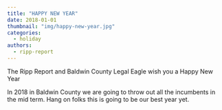 ```yaml
---
title: "HAPPY NEW YEAR"
date: 2018-01-01
thumbnail: "img/happy-new-year.jpg"
categories:
  - holiday
authors: 
  - ripp-report
---
```


The Ripp Report and Baldwin County Legal Eagle wish you a Happy New Year

In 2018 in Baldwin County we are going to throw out all the incumbents in the mid term. Hang on folks this is going to be our best year yet.
